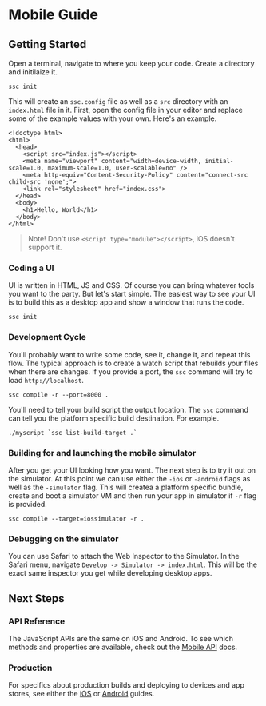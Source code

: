 # Mobile Guide

## Getting Started

Open a terminal, navigate to where you keep your code. Create a directory and
initilaize it.

```
ssc init
```

This will create an `ssc.config` file as well as a `src` directory
with an `index.html` file in it. First, open the config file in your editor
and replace some of the example values with your own. Here's an example.

```
<!doctype html>
<html>
  <head>
    <script src="index.js"></script>
    <meta name="viewport" content="width=device-width, initial-scale=1.0, maximum-scale=1.0, user-scalable=no" />
    <meta http-equiv="Content-Security-Policy" content="connect-src child-src 'none';">
    <link rel="stylesheet" href="index.css">
  </head>
  <body>
    <h1>Hello, World</h1>
  </body>
</html>
```

> Note! Don't use `<script type="module"></script>`, iOS doesn't support it.

### Coding a UI

UI is written in HTML, JS and CSS. Of course you can bring whatever tools you
want to the party. But let's start simple. The easiest way to see your UI is to
build this as a desktop app and show a window that runs the code.

```
ssc init
```

### Development Cycle

You'll probably want to write some code, see it, change it, and repeat this
flow. The typical approach is to create a watch script that rebuilds your
files when there are changes. If you provide a port, the `ssc` command will try
to load `http://localhost`.

```
ssc compile -r --port=8000 .
```

You'll need to tell your build script the output location. The `ssc` command
can tell you the platform specific build destination. For example.

```
./myscript `ssc list-build-target .`
```

### Building for and launching the mobile simulator

After you get your UI looking how you want. The next step is to try it out
on the simulator. At this point we can use either the `-ios` or `-android`
flags as well as the `-simulator` flag. This will createa a platform specific
bundle, create and boot a simulator VM and then run your app in simulator if
`-r` flag is provided.

```
ssc compile --target=iossimulator -r .
```

### Debugging on the simulator

You can use Safari to attach the Web Inspector to the Simulator. In the Safari
menu, navigate `Develop -> Simulator -> index.html`. This will be the exact
same inspector you get while developing desktop apps.

## Next Steps

### API Reference

The JavaScript APIs are the same on iOS and Android. To see which methods
and properties are available, check out the [Mobile API][0] docs.

### Production

For specifics about production builds and deploying to devices and app stores,
see either the [iOS][1] or [Android][2] guides.

[0]:https://socket-sdk.dev/mobile
[1]:https://socket-sdk.dev/ios
[2]:https://socket-sdk.dev/android

